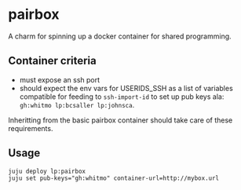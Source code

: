 # pairbox

A charm for spinning up a docker container for shared programming.

## Container criteria

 - must expose an ssh port
 - should expect the env vars for USERIDS_SSH as a list of variables
   compatible for feeding to `ssh-import-id` to set up pub keys ala:
   `gh:whitmo lp:bcsaller lp:johnsca`.

Inheritting from the basic pairbox container should take care of these
requirements.

## Usage

```
juju deploy lp:pairbox
juju set pub-keys="gh:whitmo" container-url=http://mybox.url
```
